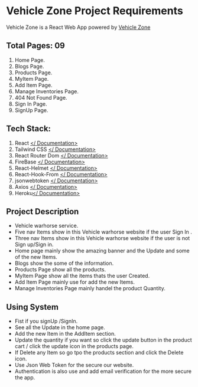 # Vehicle Zone Project Requirements

Vehicle Zone is a React Web App powered by [Vehicle Zone](https://vehicle-zone-inventory.web.app/)

## Total Pages: 09

1. Home Page.
2. Blogs Page.
3. Products Page.
4. MyItem Page.
5. Add Item Page.
6. Manage Inventories Page.
7. 404 Not Found Page.
8. Sign In Page.
9. SignUp Page.

## Tech Stack:

1.  React [</ Documentation>](https://reactjs.org/docs/getting-started.html)
2.  Tailwind CSS [</ Documentation>](https://tailwindcss.com/docs/installation)
3.  React Router Dom [</ Documentation>](https://reactrouter.com/docs/en/v6/getting-started/overview)
4.  FireBase [</ Documentation>](https://console.firebase.google.com)
5.  React-Helmet [</ Documentation>](https://www.npmjs.com/package/react-helmet-async)
6.  React-Hook-From [</ Documentation>](https://react-hook-form.com/get-started#Integratinganexistingform)
7.  jsonwebtoken [</ Documentation>](https://jwt.io)
8.  Axios [</ Documentation>](https://axios-http.com/docs/intro)
9.  Heroku[</ Documentation>](https://devcenter.heroku.com)

## Project Description

- Vehicle warhorse service.
- Five nav Items show in this Vehicle warhorse website if the user Sign In .
- Three nav Items show in this Vehicle warhorse website if the user is not Sign up/Sign in.
- Home page mainly show the amazing banner and the Update and some of the new Items.
- Blogs show the some of the information.
- Products Page show all the products.
- MyItem Page show all the items thats the user Created.
- Add Item Page mainly use for add the new Items.
- Manage Inventories Page mainly handel the product Quantity.

## Using System

- Fist if you signUp /SignIn.
- See all the Update in the home page.
- Add the new Item in the AddItem section.
- Update the quantity if you want so click the update button in the product cart / click the update icon in the products page.
- If Delete any Item so go tpo the products section and click the Delete icon.
- Use Json Web Token for the secure our website.
- Authentication is also use and add email verification for the more secure the app.
